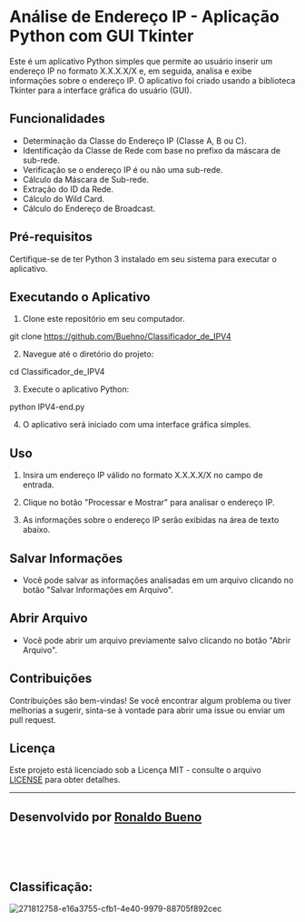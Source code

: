 # Análise de Endereço IP - Aplicação Python com GUI Tkinter

Este é um aplicativo Python simples que permite ao usuário inserir um endereço IP no formato X.X.X.X/X e, em seguida, analisa e exibe informações sobre o endereço IP. O aplicativo foi criado usando a biblioteca Tkinter para a interface gráfica do usuário (GUI).

## Funcionalidades

- Determinação da Classe do Endereço IP (Classe A, B ou C).
- Identificação da Classe de Rede com base no prefixo da máscara de sub-rede.
- Verificação se o endereço IP é ou não uma sub-rede.
- Cálculo da Máscara de Sub-rede.
- Extração do ID da Rede.
- Cálculo do Wild Card.
- Cálculo do Endereço de Broadcast.

## Pré-requisitos

Certifique-se de ter Python 3 instalado em seu sistema para executar o aplicativo.

## Executando o Aplicativo

1. Clone este repositório em seu computador.

git clone https://github.com/Buehno/Classificador_de_IPV4


2. Navegue até o diretório do projeto:

cd Classificador_de_IPV4


3. Execute o aplicativo Python:

python IPV4-end.py


4. O aplicativo será iniciado com uma interface gráfica simples.

## Uso

1. Insira um endereço IP válido no formato X.X.X.X/X no campo de entrada.

2. Clique no botão "Processar e Mostrar" para analisar o endereço IP.

3. As informações sobre o endereço IP serão exibidas na área de texto abaixo.

## Salvar Informações

- Você pode salvar as informações analisadas em um arquivo clicando no botão "Salvar Informações em Arquivo".

## Abrir Arquivo

- Você pode abrir um arquivo previamente salvo clicando no botão "Abrir Arquivo".

## Contribuições

Contribuições são bem-vindas! Se você encontrar algum problema ou tiver melhorias a sugerir, sinta-se à vontade para abrir uma issue ou enviar um pull request.

## Licença

Este projeto está licenciado sob a Licença MIT - consulte o arquivo [LICENSE]([https://github.com/Buehno/Classificador_de_IPV4/blob/main/LICENSE]) para obter detalhes.

---

## Desenvolvido por [Ronaldo Bueno](https://github.com/Buehno) 

<br><br><br>
## Classificação:
![271812758-e16a3755-cfb1-4e40-9979-88705f892cec](https://github.com/Buehno/Classificador_de_IPV4/assets/146307159/3a90476d-bc01-4967-a77c-69675660a946)

